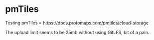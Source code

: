 # pmTiles
Testing pmTIles = https://docs.protomaps.com/pmtiles/cloud-storage

The upload limit seems to be 25mb without using GitLFS, bit of a pain.
